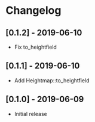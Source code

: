 # Changelog

## [0.1.2] - 2019-06-10
- Fix to_heightfield

## [0.1.1] - 2019-06-10
- Add Heightmap::to_heightfield

## [0.1.0] - 2019-06-09
- Initial release
